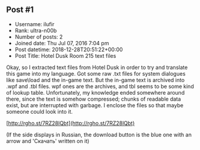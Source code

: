 ## Post #1
- Username: ilufir
- Rank: ultra-n00b
- Number of posts: 2
- Joined date: Thu Jul 07, 2016 7:04 pm
- Post datetime: 2018-12-28T20:51:22+00:00
- Post Title: Hotel Dusk Room 215 text files

Okay, so I extracted text files from Hotel Dusk in order to try and translate this game into my language. Got some raw .txt files for system dialogues like save\load and the in-game text. But the in-game text is archived into .wpf and .tbl files. wpf ones are the archives, and tbl seems to be some kind of lookup table. Unfortunately, my knowledge ended somewhere around there, since the text is somehow compressed; chunks of readable data exist, but are interrupted with garbage. I enclose the files so that maybe someone could look into it.

[http://rgho.st/7RZ28lQbt](http://rgho.st/7RZ28lQbt)

(If the side displays in Russian, the download button is the blue one with an arrow and 'Скачать' written on it)
